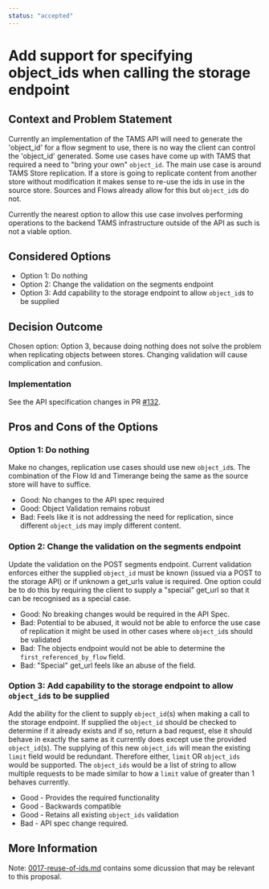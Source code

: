```yaml
---
status: "accepted"
---
```

# Add support for specifying object_ids when calling the storage endpoint

## Context and Problem Statement

Currently an implementation of the TAMS API will need to generate the 'object_id' for a flow segment to use, there is no way the client can control the 'object_id' generated.
Some use cases have come up with TAMS that required a need to "bring your own" `object_id`.
The main use case is around TAMS Store replication.
If a store is going to replicate content from another store without modification it makes sense to re-use the ids in use in the source store.
Sources and Flows already allow for this but `object_id`s do not.

Currently the nearest option to allow this use case involves performing operations to the backend TAMS infrastructure outside of the API as such is not a viable option.  

## Considered Options

- Option 1: Do nothing
- Option 2: Change the validation on the segments endpoint
- Option 3: Add capability to the storage endpoint to allow `object_id`s to be supplied

## Decision Outcome

Chosen option: Option 3, because doing nothing does not solve the problem when replicating objects between stores.
Changing validation will cause complication and confusion.

### Implementation

See the API specification changes in PR [#132](https://github.com/bbc/tams/pull/132).

## Pros and Cons of the Options

### Option 1: Do nothing

Make no changes, replication use cases should use new `object_id`s.
The combination of the Flow Id and Timerange being the same as the source store will have to suffice.

- Good: No changes to the API spec required
- Good: Object Validation remains robust
- Bad: Feels like it is not addressing the need for replication, since different `object_id`s may imply different content.

### Option 2: Change the validation on the segments endpoint

Update the validation on the POST segments endpoint.
Current validation enforces either the supplied `object_id` must be known (issued via a POST to the storage API) or if unknown a get_urls value is required.
One option could be to do this by requiring the client to supply a "special" get_url so that it can be recognised as a special case.

- Good: No breaking changes would be required in the API Spec.
- Bad: Potential to be abused, it would not be able to enforce the use case of replication it might be used in other cases where `object_id`s should be validated
- Bad: The objects endpoint would not be able to determine the `first_referenced_by_flow` field.
- Bad: "Special" get_url feels like an abuse of the field.

### Option 3: Add capability to the storage endpoint to allow `object_id`s to be supplied

Add the ability for the client to supply `object_id`(s) when making a call to the storage endpoint.
If supplied the `object_id` should be checked to determine if it already exists and if so, return a bad request, else it should behave in exactly the same as it currently does except use the provided `object_id`(s).
The supplying of this new `object_ids` will mean the existing `limit` field would be redundant.
Therefore either, `limit` OR `object_ids` would be supported.
The `object_ids` would be a list of string to allow multiple requests to be made similar to how a `limit` value of greater than 1 behaves currently.

- Good - Provides the required functionality
- Good - Backwards compatible
- Good - Retains all existing `object_ids` validation
- Bad - API spec change required.

## More Information

Note: [0017-reuse-of-ids.md](https://github.com/bbc/tams/blob/main/docs/appnotes/0017-reuse-of-ids.md) contains some dicussion that may be relevant to this proposal.
